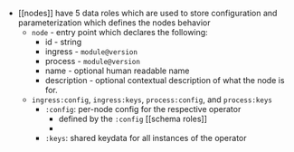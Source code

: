 - [[nodes]] have 5 data roles which are used to store configuration and parameterization which defines the nodes behavior
	- `node` - entry point which declares the following:
		- id - string
		- ingress - `module@version`
		- process - `module@version`
		- name - optional human readable name
		- description - optional contextual description of what the node is for.
	- `ingress:config`, `ingress:keys`, `process:config`, and `process:keys`
		- `:config`: per-node config for the respective operator
			- defined by the `:config` [[schema roles]]
			-
		- `:keys`: shared keydata for all instances of the operator